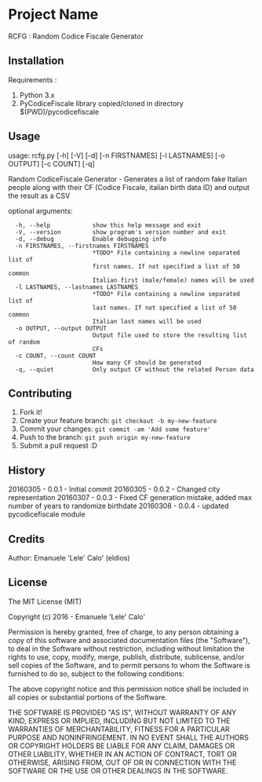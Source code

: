 # Project Name

RCFG : Random Codice Fiscale Generator

## Installation

Requirements :

1. Python 3.x
2. PyCodiceFiscale library copied/cloned in directory $(PWD)/pycodicefiscale

## Usage

usage: rcfg.py [-h] [-V] [-d] [-n FIRSTNAMES] [-l LASTNAMES] [-o OUTPUT]
               [-c COUNT] [-q]

Random CodiceFiscale Generator - Generates a list of random fake Italian people along with their CF (Codice Fiscale, italian birth data ID) and output the result as a CSV

optional arguments:

```
  -h, --help            show this help message and exit
  -V, --version         show program's version number and exit
  -d, --debug           Enable debugging info
  -n FIRSTNAMES, --firstnames FIRSTNAMES
                        *TODO* File containing a newline separated list of
                        first names. If not specified a list of 50 common
                        Italian first (male/female) names will be used
  -l LASTNAMES, --lastnames LASTNAMES
                        *TODO* File containing a newline separated list of
                        last names. If not specified a list of 50 common
                        Italian last names will be used
  -o OUTPUT, --output OUTPUT
                        Output file used to store the resulting list of random
                        CFs
  -c COUNT, --count COUNT
                        How many CF should be generated
  -q, --quiet           Only output CF without the related Person data
```

## Contributing

1. Fork it!
2. Create your feature branch: `git checkout -b my-new-feature`
3. Commit your changes: `git commit -am 'Add some feature'`
4. Push to the branch: `git push origin my-new-feature`
5. Submit a pull request :D

## History

20160305 - 0.0.1 - Initial commit
20160305 - 0.0.2 - Changed city representation
20160307 - 0.0.3 - Fixed CF generation mistake, added max number of years to randomize birthdate
20160308 - 0.0.4 - updated pycodicefiscale module

## Credits

Author: Emanuele 'Lele' Calo' (eldios)

## License

The MIT License (MIT)

Copyright (c) 2016 - Emanuele 'Lele' Calo'

Permission is hereby granted, free of charge, to any person obtaining a copy of this software and associated documentation files (the "Software"), to deal in the Software without restriction, including without limitation the rights to use, copy, modify, merge, publish, distribute, sublicense, and/or sell copies of the Software, and to permit persons to whom the Software is furnished to do so, subject to the following conditions:

The above copyright notice and this permission notice shall be included in all copies or substantial portions of the Software.

THE SOFTWARE IS PROVIDED "AS IS", WITHOUT WARRANTY OF ANY KIND, EXPRESS OR IMPLIED, INCLUDING BUT NOT LIMITED TO THE WARRANTIES OF MERCHANTABILITY, FITNESS FOR A PARTICULAR PURPOSE AND NONINFRINGEMENT. IN NO EVENT SHALL THE AUTHORS OR COPYRIGHT HOLDERS BE LIABLE FOR ANY CLAIM, DAMAGES OR OTHER LIABILITY, WHETHER IN AN ACTION OF CONTRACT, TORT OR OTHERWISE, ARISING FROM, OUT OF OR IN CONNECTION WITH THE SOFTWARE OR THE USE OR OTHER DEALINGS IN THE SOFTWARE.
